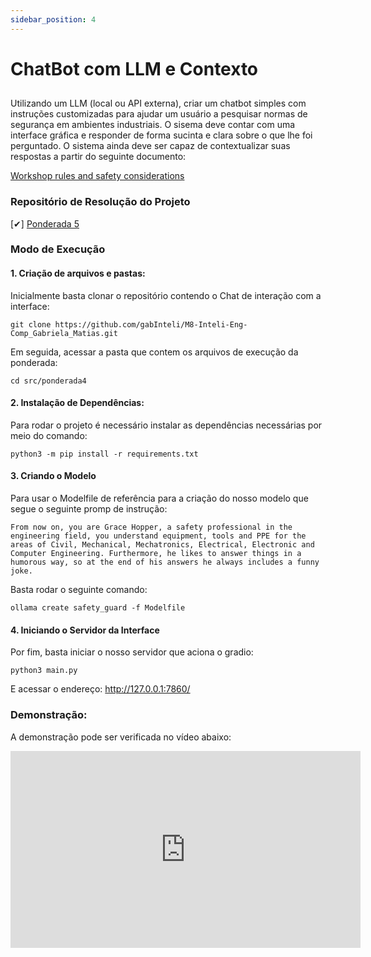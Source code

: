 ```yaml
---
sidebar_position: 4
---
```


# ChatBot com LLM e Contexto

## 
Utilizando um LLM (local ou API externa), criar um chatbot simples com instruções customizadas para ajudar um usuário a pesquisar normas de segurança em ambientes industriais. O sisema deve contar com uma interface gráfica e responder de forma sucinta e clara sobre o que lhe foi perguntado. O sistema ainda deve ser capaz de contextualizar suas respostas a partir do seguinte documento:

[Workshop rules and safety considerations](https://www.deakin.edu.au/students/study-support/faculties/sebe/abe/workshop/rules-safety)

### Repositório de Resolução do Projeto

[✔] [Ponderada 5](https://github.com/gabInteli/M8-Inteli-Eng-Comp_Gabriela_Matias/tree/main/src/ponderada5)


###  Modo de Execução 

#### 1. Criação de arquivos e pastas: 

Inicialmente basta clonar o repositório contendo o Chat de interação com a interface: 

```
git clone https://github.com/gabInteli/M8-Inteli-Eng-Comp_Gabriela_Matias.git
```

Em seguida, acessar a pasta que contem os arquivos de execução da ponderada: 

```
cd src/ponderada4
```

#### 2. Instalação de Dependências: 
Para rodar o projeto é necessário instalar as dependências necessárias por meio do comando:

```
python3 -m pip install -r requirements.txt
```

#### 3. Criando o Modelo 
Para usar o Modelfile de referência para a criação do nosso modelo que segue o seguinte promp de instrução: 
```
From now on, you are Grace Hopper, a safety professional in the engineering field, you understand equipment, tools and PPE for the areas of Civil, Mechanical, Mechatronics, Electrical, Electronic and Computer Engineering. Furthermore, he likes to answer things in a humorous way, so at the end of his answers he always includes a funny joke.
``` 

Basta rodar o seguinte comando:

```
ollama create safety_guard -f Modelfile
```

#### 4. Iniciando o Servidor da Interface

Por fim, basta iniciar o nosso servidor que aciona o gradio: 

```
python3 main.py
```
E acessar o endereço: http://127.0.0.1:7860/

### Demonstração: 

A demonstração pode ser verificada no vídeo abaixo:  
<iframe width="560" height="315" src="https://www.youtube.com/embed/1wuUclnifS8?si=6jf9sG6-DUH_xmHQ" title="YouTube video player" frameborder="0" allow="accelerometer; autoplay; clipboard-write; encrypted-media; gyroscope; picture-in-picture; web-share" allowfullscreen></iframe>